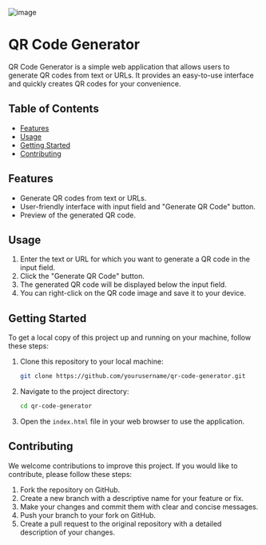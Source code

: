 ![image](https://github.com/mubashar-nouman/QR-Code-Generator-HTML--CSS--and-JS/assets/87895707/dba4af77-e530-403e-87b9-c1a05b9d4fd3)



# QR Code Generator

QR Code Generator is a simple web application that allows users to generate QR codes from text or URLs. It provides an easy-to-use interface and quickly creates QR codes for your convenience.

## Table of Contents

- [Features](#features)
- [Usage](#usage)
- [Getting Started](#getting-started)
- [Contributing](#contributing)

## Features

- Generate QR codes from text or URLs.
- User-friendly interface with input field and "Generate QR Code" button.
- Preview of the generated QR code.

## Usage

1. Enter the text or URL for which you want to generate a QR code in the input field.
2. Click the "Generate QR Code" button.
3. The generated QR code will be displayed below the input field.
4. You can right-click on the QR code image and save it to your device.

## Getting Started

To get a local copy of this project up and running on your machine, follow these steps:

1. Clone this repository to your local machine:
   ```bash
   git clone https://github.com/yourusername/qr-code-generator.git
   ```

2. Navigate to the project directory:
   ```bash
   cd qr-code-generator
   ```

3. Open the `index.html` file in your web browser to use the application.

## Contributing

We welcome contributions to improve this project. If you would like to contribute, please follow these steps:

1. Fork the repository on GitHub.
2. Create a new branch with a descriptive name for your feature or fix.
3. Make your changes and commit them with clear and concise messages.
4. Push your branch to your fork on GitHub.
5. Create a pull request to the original repository with a detailed description of your changes.
